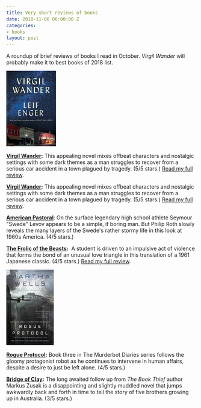 ```yaml
---
title: Very short reviews of books
date: 2018-11-06 06:00:00 Z
categories:
- books
layout: post
---
```


A roundup of brief reviews of books I read in October. _Virgil Wander_ will probably make it to best books of 2018 list.

![](/assets/images/51I4wcrJ4zL-132x200.jpg)

[**Virgil Wander**](https://amzn.to/2C4MhTg)**:** This appealing novel mixes offbeat characters and nostalgic settings with some dark themes as a man struggles to recover from a serious car accident in a town plagued by tragedy. (5/5 stars.) [Read my full review](https://kenbooth.net/review-virgil-wander/).

[**Virgil Wander**](https://amzn.to/2C4MhTg)**:** This appealing novel mixes offbeat characters and nostalgic settings with some dark themes as a man struggles to recover from a serious car accident in a town plagued by tragedy. (5/5 stars.) [Read my full review](https://kenbooth.net/review-virgil-wander/).

**[American Pastoral](https://amzn.to/2AQ1Htn)**: On the surface legendary high school athlete Seymour "Swede" Levov appears to be a simple, if boring man. But Philip Roth slowly reveals the many layers of the Swede's rather stormy life in this look at 1960s America. (4/5 stars.)

**[The Frolic of the Beasts](https://amzn.to/2DntvIp):**  A student is driven to an impulsive act of violence that forms the bond of an unusual love triangle in this translation of a 1961 Japanese classic. (4/5 stars.) [Read my full review](https://kenbooth.net/review-the-frolic-of-the-beasts/).

![](/assets/images/41KbdykUWlL-126x200.jpg)

**[Rogue Protocol](https://amzn.to/2AQefRK):** Book three in The Murderbot Diaries series follows the gloomy protagonist robot as he continues to intervene in human affairs, despite a desire to just be left alone. (4/5 stars.)

**[Bridge of Clay](https://amzn.to/2ARdZ57):** The long awaited follow up from _The Book Thief_ author Markus Zusak is a disappointing and slightly muddled novel that jumps awkwardly back and forth in time to tell the story of five brothers growing up in Australia. (3/5 stars.)
